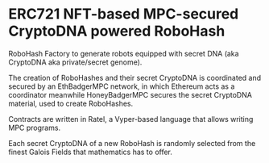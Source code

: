 # ERC721 NFT-based MPC-secured CryptoDNA powered RoboHash
RoboHash Factory to generate robots equipped with secret DNA (aka CryptoDNA
aka private/secret genome).

The creation of RoboHashes and their secret CryptoDNA is coordinated and
secured by an EthBadgerMPC network, in which Ethereum acts as a coordinator
meanwhile HoneyBadgerMPC secures the secret CryptoDNA material, used to create
RoboHashes.

Contracts are written in Ratel, a Vyper-based language that allows writing MPC
programs.


Each secret CryptoDNA of a new RoboHash is randomly selected from the finest
Galois Fields that mathematics has to offer.
